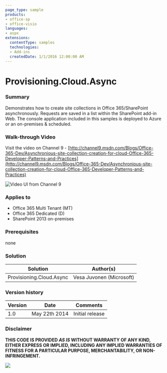 ```yaml
---
page_type: sample
products:
- office-sp
- office-visio
languages:
- aspx
extensions:
  contentType: samples
  technologies:
  - Add-ins
  createdDate: 1/1/2016 12:00:00 AM
---
```

# Provisioning.Cloud.Async #

### Summary ###
Demonstrates how to create site collections in Office 365/SharePoint asynchronously. Requests are saved in a list within the SharePoint add-in Web. The console application included in this samples is deployed to Azure or an on-premises & scheduled.

### Walk-through Video ###
Visit the video on Channel 9 - [http://channel9.msdn.com/Blogs/Office-365-Dev/Asynchronious-site-collection-creation-for-cloud-Office-365-Developer-Patterns-and-Practices](http://channel9.msdn.com/Blogs/Office-365-Dev/Asynchronious-site-collection-creation-for-cloud-Office-365-Developer-Patterns-and-Practices)

![Video UI from Channel 9](http://i.imgur.com/BEm4VQh.png)

### Applies to ###
-  Office 365 Multi Tenant (MT)
-  Office 365 Dedicated (D)
-  SharePoint 2013 on-premises

### Prerequisites ###
none

### Solution ###
Solution | Author(s)
---------|----------
Provisioning.Cloud.Async | Vesa Juvonen (Microsoft)

### Version history ###
Version  | Date | Comments
---------| -----| --------
1.0  | May 22th 2014 | Initial release

### Disclaimer ###
**THIS CODE IS PROVIDED *AS IS* WITHOUT WARRANTY OF ANY KIND, EITHER EXPRESS OR IMPLIED, INCLUDING ANY IMPLIED WARRANTIES OF FITNESS FOR A PARTICULAR PURPOSE, MERCHANTABILITY, OR NON-INFRINGEMENT.**


<img src="https://telemetry.sharepointpnp.com/pnp/samples/Provisioning.Cloud.Async" />